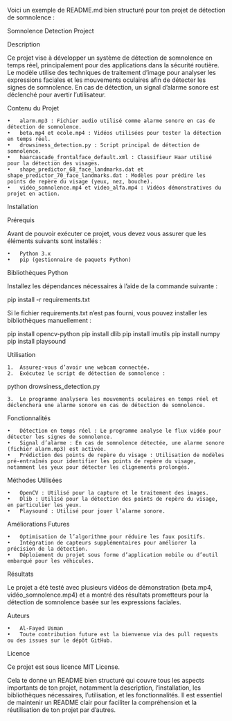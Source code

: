 Voici un exemple de README.md bien structuré pour ton projet de détection de somnolence :

Somnolence Detection Project

Description

Ce projet vise à développer un système de détection de somnolence en temps réel, principalement pour des applications dans la sécurité routière. Le modèle utilise des techniques de traitement d’image pour analyser les expressions faciales et les mouvements oculaires afin de détecter les signes de somnolence. En cas de détection, un signal d’alarme sonore est déclenché pour avertir l’utilisateur.

Contenu du Projet

	•	alarm.mp3 : Fichier audio utilisé comme alarme sonore en cas de détection de somnolence.
	•	beta.mp4 et ecole.mp4 : Vidéos utilisées pour tester la détection en temps réel.
	•	drowsiness_detection.py : Script principal de détection de somnolence.
	•	haarcascade_frontalface_default.xml : Classifieur Haar utilisé pour la détection des visages.
	•	shape_predictor_68_face_landmarks.dat et shape_predictor_70_face_landmarks.dat : Modèles pour prédire les points de repère du visage (yeux, nez, bouche).
	•	vidéo_somnolence.mp4 et video_alfa.mp4 : Vidéos démonstratives du projet en action.

Installation

Prérequis

Avant de pouvoir exécuter ce projet, vous devez vous assurer que les éléments suivants sont installés :

	•	Python 3.x
	•	pip (gestionnaire de paquets Python)

Bibliothèques Python

Installez les dépendances nécessaires à l’aide de la commande suivante :

pip install -r requirements.txt

Si le fichier requirements.txt n’est pas fourni, vous pouvez installer les bibliothèques manuellement :

pip install opencv-python
pip install dlib
pip install imutils
pip install numpy
pip install playsound

Utilisation

	1.	Assurez-vous d’avoir une webcam connectée.
	2.	Exécutez le script de détection de somnolence :

python drowsiness_detection.py

	3.	Le programme analysera les mouvements oculaires en temps réel et déclenchera une alarme sonore en cas de détection de somnolence.

Fonctionnalités

	•	Détection en temps réel : Le programme analyse le flux vidéo pour détecter les signes de somnolence.
	•	Signal d’alarme : En cas de somnolence détectée, une alarme sonore (fichier alarm.mp3) est activée.
	•	Prédiction des points de repère du visage : Utilisation de modèles pré-entraînés pour identifier les points de repère du visage, notamment les yeux pour détecter les clignements prolongés.

Méthodes Utilisées

	•	OpenCV : Utilisé pour la capture et le traitement des images.
	•	Dlib : Utilisé pour la détection des points de repère du visage, en particulier les yeux.
	•	Playsound : Utilisé pour jouer l’alarme sonore.

Améliorations Futures

	•	Optimisation de l’algorithme pour réduire les faux positifs.
	•	Intégration de capteurs supplémentaires pour améliorer la précision de la détection.
	•	Déploiement du projet sous forme d’application mobile ou d’outil embarqué pour les véhicules.

Résultats

Le projet a été testé avec plusieurs vidéos de démonstration (beta.mp4, vidéo_somnolence.mp4) et a montré des résultats prometteurs pour la détection de somnolence basée sur les expressions faciales.

Auteurs

	•	Al-Fayed Usman
	•	Toute contribution future est la bienvenue via des pull requests ou des issues sur le dépôt GitHub.

Licence

Ce projet est sous licence MIT License.

Cela te donne un README bien structuré qui couvre tous les aspects importants de ton projet, notamment la description, l’installation, les bibliothèques nécessaires, l’utilisation, et les fonctionnalités. Il est essentiel de maintenir un README clair pour faciliter la compréhension et la réutilisation de ton projet par d’autres.

